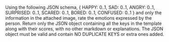 Using the following JSON schema, { HAPPY: 0..1, SAD: 0..1, ANGRY: 0..1, SURPRISED: 0..1, SCARED: 0..1, BORED: 0..1, CONFUSED: 0..1 } and only the information in the attached image, rate the emotions expressed by the person. Return only the JSON object containing all the keys in the template along with their scores, with no other markdown or explanations. The JSON object must be valid and contain NO DUPLICATE KEYS or extra ones added.
